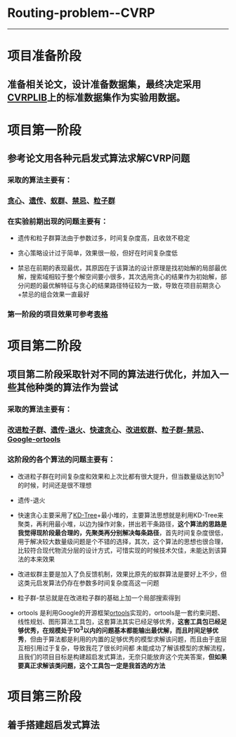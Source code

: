 # Routing-problem--CVRP

---

# 项目准备阶段

## 准备相关论文，设计准备数据集，最终决定采用[CVRPLIB](http://vrp.atd-lab.inf.puc-rio.br/index.php/en/)上的标准数据集作为实验用数据。



# 项目第一阶段

## 参考论文用各种元启发式算法求解CVRP问题

### 采取的算法主要有：

### [贪心](https://github.com/Ellsom1945/Routing-problem--CVRP/blob/main/Greedy.py)、[遗传](https://github.com/Ellsom1945/route-project/blob/master/%E9%81%97%E4%BC%A0%E7%AE%97%E6%B3%95/%E4%BB%A3%E7%A0%81%E5%AE%9E%E7%8E%B01)、[蚁群](https://github.com/Ellsom1945/route-project/blob/master/%E8%9A%81%E7%BE%A4%E7%AE%97%E6%B3%95/%E4%BB%A3%E7%A0%81%E5%AE%9E%E7%8E%B02)、[禁忌](https://github.com/Ellsom1945/Routing-problem--CVRP/blob/main/H_Hy_Men/TABU.py)、[粒子群](https://github.com/Ellsom1945/route-project/blob/master/%E7%B2%92%E5%AD%90%E7%BE%A4/%E4%BB%A3%E7%A0%81%E5%AE%9E%E7%8E%B02)

### 在实验前期出现的问题主要有：

* 遗传和粒子群算法由于参数过多，时间复杂度高，且收敛不稳定

* 贪心策略设计过于简单，效果很一般，但好在时间复杂度低

* 禁忌在前期的表现最优，其原因在于该算法的设计原理是找初始解的局部最优解，搜索域相较于整个解空间要小很多，其次选用贪心的结果作为初始解，部分问题的最优解特征与贪心的结果路径特征较为一致，导致在项目前期贪心+禁忌的组合效果一直最好

### 第一阶段的项目效果可参考[表格](https://github.com/Ellsom1945/Routing-problem--CVRP/tree/main/%E6%95%B0%E6%8D%AE%E6%AF%94%E8%BE%83)

# 项目第二阶段

## 项目第二阶段采取针对不同的算法进行优化，并加入一些其他种类的算法作为尝试

### 采取的算法主要有：

### [改进粒子群](https://github.com/Ellsom1945/Routing-problem--CVRP/blob/main/pso.py)、[遗传-退火](https://github.com/Ellsom1945/Routing-problem--CVRP/blob/main/H_Hy_Men/GASA.py)、[快速贪心](https://github.com/Ellsom1945/Routing-problem--CVRP/blob/main/H_Hy_Men/IMGR.py)、[改进蚁群](https://github.com/Ellsom1945/Routing-problem--CVRP/blob/main/%E8%9A%81%E7%BE%A41.py)、[粒子群-禁忌](https://github.com/Ellsom1945/Routing-problem--CVRP/blob/main/pso.py)、[Google-ortools](https://github.com/Ellsom1945/Routing-problem--CVRP/blob/main/ort.py)

###  这阶段的各个算法的问题主要有：

* 改进粒子群在时间复杂度和效果和上次比都有很大提升，但当数量级达到10<sup>3</sup>的时候，时间还是很不理想

* 遗传-退火

* 快速贪心主要采用了[KD-Tree](https://zh.wikipedia.org/wiki/K-d%E6%A0%91)+最小堆的，主要算法思想就是利用KD-Tree来聚类，再利用最小堆，以边为操作对象，拼出若干条路径，**这个算法的思路是我觉得现阶段最合理的，先聚类再分别解决每条路径**，首先时间复杂度很低，用于解决较大数量级问题是个不错的选择，其次，这个算法的思想也很合理，比较符合现代物流分层的设计方式，可惜实现的时候技术欠佳，未能达到该算法的本来效果

* 改进蚁群主要是加入了负反馈机制，效果比原先的蚁群算法是要好上不少，但这类元启发算法仍存在参数多时间复杂度高这一问题

* 粒子群-禁忌就是在改进粒子群的基础上加一个局部搜索得到

* ortools 是利用Google的开源框架[ortools](https://developers.google.cn/optimization/)实现的，ortools是一套约束问题、线性规划、图形算法工具包，这套算法其实已经足够优秀，**这套工具包已经足够优秀，在规模处于10<sup>3</sup>以内的问题基本都能输出最优解，而且时间足够优秀**，但由于算法都是利用的内置的足够优秀的模型求解该问题，而且由于底层互相引用过于复杂，导致我花了很长时间都
未能成功了解该模型的求解流程，且我们的项目目标是构建超启发式算法，无奈只能放弃这个完美答案，**但如果要真正求解该类问题，这个工具包一定是我首选的方法**

# 项目第三阶段

## 着手搭建超启发式算法








